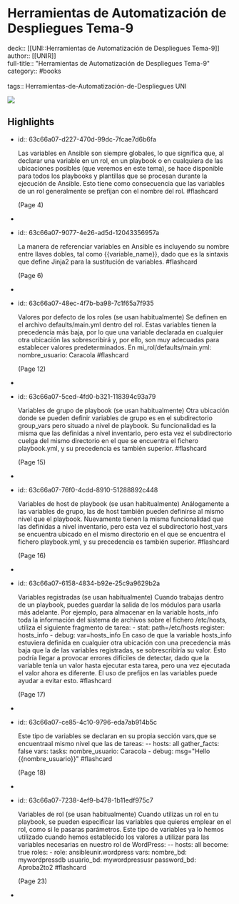 # Herramientas de Automatización de Despliegues Tema-9

deck:: [[UNI::Herramientas de Automatización de Despliegues Tema-9]]\
author:: [[UNIR]]\
full-title:: "Herramientas de Automatización de Despliegues Tema-9"\
category:: #books\
\
tags:: Herramientas-de-Automatización-de-Despliegues UNI  

![](https://readwise-assets.s3.amazonaws.com/media/uploaded_book_covers/profile_22942/4973ab6c-aee6-4f19-ba05-d87b0c77b79e.jpg)
## Highlights
- id:: 63c66a07-d227-470d-99dc-7fcae7d6b6fa
  
  Las variables en Ansible son siempre globales, lo que significa que, al declarar una variable en un rol, en un playbook o en cualquiera de las ubicaciones posibles (que veremos en este tema), se hace disponible para todos los playbooks y plantillas que se procesan durante la ejecución de Ansible. Esto tiene como consecuencia que las variables de un rol generalmente se prefijan con el nombre del rol. #flashcard 
  
  
     (Page 4)
-
- id:: 63c66a07-9077-4e26-ad5d-12043356957a
  
  La manera de referenciar variables en Ansible es incluyendo su nombre entre llaves dobles, tal como {{variable_name}}, dado que es la sintaxis que define Jinja2 para la sustitución de variables. #flashcard 
  
  
     (Page 6)
-
- id:: 63c66a07-48ec-4f7b-ba98-7c1f65a7f935
  
  Valores por defecto de los roles (se usan habitualmente) Se definen en el archivo defaults/main.yml dentro del rol. Estas variables tienen la precedencia más baja, por lo que una variable declarada en cualquier otra ubicación las sobrescribirá y, por ello, son muy adecuadas para establecer valores predeterminados. En mi_rol/defaults/main.yml: nombre_usuario: Caracola #flashcard 
  
  
     (Page 12)
-
- id:: 63c66a07-5ced-4fd0-b321-118394c93a79
  
  Variables de grupo de playbook (se usan habitualmente) Otra ubicación donde se pueden definir variables de grupo es en el subdirectorio group_vars pero situado a nivel de playbook. Su funcionalidad es la misma que las definidas a nivel inventario, pero esta vez el subdirectorio cuelga del mismo directorio en el que se encuentra el fichero playbook.yml, y su precedencia es también superior. #flashcard 
  
  
     (Page 15)
-
- id:: 63c66a07-76f0-4cdd-8910-51288892c448
  
  Variables de host de playbook (se usan habitualmente) Análogamente a las variables de grupo, las de host también pueden definirse al mismo nivel que el playbook. Nuevamente tienen la misma funcionalidad que las definidas a nivel inventario, pero esta vez el subdirectorio host_vars se encuentra ubicado en el mismo directorio en el que se encuentra el fichero playbook.yml, y su precedencia es también superior. #flashcard 
  
  
     (Page 16)
-
- id:: 63c66a07-6158-4834-b92e-25c9a9629b2a
  
  Variables registradas (se usan habitualmente) Cuando trabajas dentro de un playbook, puedes guardar la salida de los módulos para usarla más adelante. Por ejemplo, para almacenar en la variable hosts_info toda la información del sistema de archivos sobre el fichero /etc/hosts, utiliza el siguiente fragmento de tarea: - stat: path=/etc/hosts register: hosts_info - debug: var=hosts_info En caso de que la variable hosts_info estuviera definida en cualquier otra ubicación con una precedencia más baja que la de las variables registradas, se sobrescribiría su valor. Esto podría llegar a provocar errores difíciles de detectar, dado que la variable tenía un valor hasta ejecutar esta tarea, pero una vez ejecutada el valor ahora es diferente. El uso de prefijos en las variables puede ayudar a evitar esto. #flashcard 
  
  
     (Page 17)
-
- id:: 63c66a07-ce85-4c10-9796-eda7ab914b5c
  
  Este tipo de variables se declaran en su propia sección vars,que se encuentraal mismo nivel que las de tareas: -- hosts: all gather_facts: false vars: tasks: nombre_usuario: Caracola - debug: msg="Hello {{nombre_usuario}}" #flashcard 
  
  
     (Page 18)
-
- id:: 63c66a07-7238-4ef9-b478-1b11edf975c7
  
  Variables de rol (se usan habitualmente) Cuando utilizas un rol en tu playbook, se pueden especificar las variables que quieres emplear en el rol, como si le pasaras parámetros. Este tipo de variables ya lo hemos utilizado cuando hemos establecido los valores a utilizar para las variables necesarias en nuestro rol de WordPress: -- hosts: all become: true roles: - role: ansibleunir.wordpress vars: nombre_bd: mywordpressdb usuario_bd: mywordpressusr password_bd: Aproba2to2 #flashcard 
  
  
     (Page 23)
-